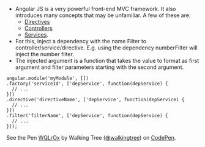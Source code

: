 * Angular JS is a very powerful front-end MVC framework. It also introduces many concepts that may be unfamiliar. A few of    these are:
  - <a class="x-grid-item"  href='/slidedeck/#1. Overview/2 Core-Concepts/5. Directives' target="_blank">Directives</a>
  -	<a class="x-grid-item"  href='/slidedeck/#1. Overview/2 Core-Concepts/13. Controller' target="_blank">Controllers</a>
  -	<a class="x-grid-item"  href='/slidedeck/#1. Overview/2 Core-Concepts/17. Service' target="_blank">Services</a>.
* For this, inject a dependency with the name <filterName>Filter to controller/service/directive. 
   E.g. using the dependency numberFilter will inject the number filter. 
* The injected argument is a function that takes the value to format as first argument and filter parameters starting with the second argument.

```script
angular.module('myModule', [])
.factory('serviceId', ['depService', function(depService) {
  // ...
}])
.directive('directiveName', ['depService', function(depService) {
  // ...
}])
.filter('filterName', ['depService', function(depService) {
  // ...
}]);
```

<p data-height="268" data-theme-id="0" data-slug-hash="WQLrOx" data-default-tab="result" data-user="walkingtree" class='codepen'>See the Pen <a href='http://codepen.io/walkingtree/pen/WQLrOx/'>WQLrOx</a> by Walking Tree (<a href='http://codepen.io/walkingtree'>@walkingtree</a>) on <a href='http://codepen.io'>CodePen</a>.</p>
<script async src="//assets.codepen.io/assets/embed/ei.js"></script>
